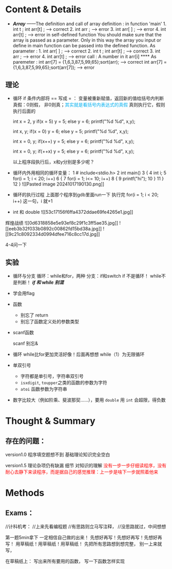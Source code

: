 
# Content & Details

- ***Array***
——The definition and call of array
	definition : 
		in function 'main'
			1. int t ; int arr\[t] ; —> correct
			2. int arr ; —> error
			3. int arr\[ ] ;  —> error
			4. int arr\[t] ;  —> error
		in self-defined function
			You should make sure that the array is passed as a parameter. Only in this way the array you input or define in main function can be passed into the defined function. 
			As parameter : 
			1. int arr\[ ] ; —> correct
			2. int t ; int arr\[t] ; —> correct
			3. int arr ; —> error
			4. int arr\[t] ; —> error
	call : 
		A number in it
			arr\[i] ****
		As paremeter :
			int arr\[7] = {1,6,3,87,5,99,65};sort(arr); —> correct
			int arr\[7] = {1,6,3,87,5,99,65};sort(arr\[7]); —> error




## 理论

- 循环 if 条件内部将 == 写成 = ：
	变量被重新赋值，返回新的值给括号内判断真假：0则假， 非0则真；<font color="#00b0f0">其实就是看括号内表达式的真假</font>
	真则执行它，假则执行后面的
	
	int x = 2, y
	if(x = 5) y = 5;
	else y = 6;
	printf("%d %d", x,y);
	
	int x, y;
	if(x = 0) y = 6;
	else y = 5;
	printf("%d %d", x,y);
	
	int x = 0, y;
	if(x++) y = 5;
	else y = 6;
	printf("%d %d", x,y);
	
	int x = 0, y;
	if(++x) y = 5;
	else y = 6;
	printf("%d %d", x,y);
	
	以上程序段执行后，x和y分别是多少呢？


- 循环内外用相同的循环变量：
	1      # include<stdio.h>
	2       int main()
	3       {
	4               int i;
	5               for(i = 1; i < 20; i++)
	6               {
	7                       for(i = 1; i<= 10; i++)
	8                       {
	9                               printf("hi");
	10                      }
	11              }
	12      }
	![[Pasted image 20241017190130.png]]

- 循环的执行过程
	上面那个程序到gdb里面run一下
	执行完 for(i = 1; i < 20; i++) 这一句，i 就+1
- int 和 double
	![[53c17156f6ffa4372ddae69fe4265e1.jpg]]

辉煌战绩
![[0d6318858e5e93ef8c29f1c3ff5ae35.jpg]]
![[eeb3b32f033b0892c00862fd15bd38a.jpg]]
![[9c21c8092334d0994dfee716c8cc17d.jpg]]

4-4问一下

## 实验

- 循环与分支
	循环：while和for，两种
	分支：if和switch
	if 不是循环！
	while不是判断！
	***if 和 while 别混***
	

- 学会用flag

- 函数
	- 别忘了 return 
	- 别忘了函数定义处的参数类型

- scanf函数

	scanf 别忘&
- 循环
	while比for更加灵活好像！后面再想想
	while（1）为无限循环

- 单双引号

    - 字符都是单引号，字符串双引号
	- `isxdigit`, `toupper`之类的函数的参数为字符
	- `atoi` 函数参数为字符串

- 数字比较大（例如阶乘、斐波那契……），要用 `double` 用 `int` 会超限，得负数



# Thought & Summary

## 存在的问题：
version1.0
程序填空题想不到
基础理论知识完全空白

version1.5
理论杂项仍有缺漏
细节
对知识的理解
<font color="#ff0000">没有一步一步仔细读程序，没有耐心去静下来读程序，而是据自己的感觉推理：上一步是啥下一步就照着他来</font>
# Methods

## Exams：

//计科机考：
//上来先看编程题
//有思路则立马写注释，
//没思路就过，中间想想


第一题5min拿下
一定相信自己做的出来！
先想好再写！先想好再写！先想好再写！
用草稿纸！用草稿纸！用草稿纸！
先把所有思路想到想完整，
别一上来就写，

在草稿纸上：
	写出来所有要用的函数，
	写一下函数怎样实现
